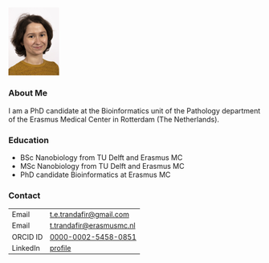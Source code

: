 <img src="Teodora%20Trandafir%20Ee1579%20Bioinformatica.jpg" width="20%"/>

### About Me

I am a PhD candidate at the Bioinformatics unit of the Pathology department of the Erasmus Medical Center in Rotterdam (The Netherlands).

### Education

- BSc Nanobiology from TU Delft and Erasmus MC
- MSc Nanobiology from TU Delft and Erasmus MC
- PhD candidate Bioinformatics at Erasmus MC

### Contact

|           |                                             |
|-----------|---------------------------------------------|
|Email      | t.e.trandafir@gmail.com  
|Email      | t.trandafir@erasmusmc.nl 
|ORCID ID   | [0000-0002-5458-0851](https://orcid.org/0000-0002-5458-0851)       |
|LinkedIn   | [profile](https://www.linkedin.com/in/teodora-elena-trandafir-548bab177)     | |
